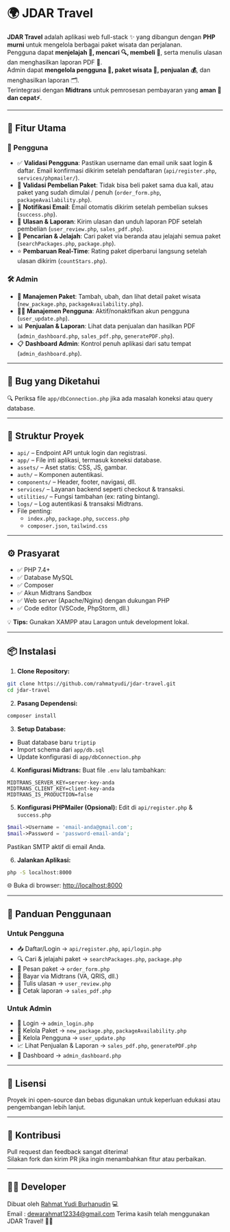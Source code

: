 # 🌍 JDAR Travel

**JDAR Travel** adalah aplikasi web full-stack ✨ yang dibangun dengan **PHP murni** untuk mengelola berbagai paket wisata dan perjalanan.  
Pengguna dapat **menjelajah 🧭, mencari 🔍, membeli 🛒**, serta menulis ulasan dan menghasilkan laporan PDF 📄.  
Admin dapat **mengelola pengguna 👥, paket wisata 🧳, penjualan 💰**, dan menghasilkan laporan 🗂️.  
Terintegrasi dengan **Midtrans** untuk pemrosesan pembayaran yang **aman 🔐 dan cepat⚡**.

---

## 🚀 Fitur Utama

### 👤 Pengguna
- ✅ **Validasi Pengguna**: Pastikan username dan email unik saat login & daftar. Email konfirmasi dikirim setelah pendaftaran (`api/register.php`, `services/phpmailer/`).
- 🛑 **Validasi Pembelian Paket**: Tidak bisa beli paket sama dua kali, atau paket yang sudah dimulai / penuh (`order_form.php`, `packageAvailability.php`).
- 📧 **Notifikasi Email**: Email otomatis dikirim setelah pembelian sukses (`success.php`).
- 📝 **Ulasan & Laporan**: Kirim ulasan dan unduh laporan PDF setelah pembelian (`user_review.php`, `sales_pdf.php`).
- 🔎 **Pencarian & Jelajah**: Cari paket via beranda atau jelajahi semua paket (`searchPackages.php`, `package.php`).
- ⭐ **Pembaruan Real-Time**: Rating paket diperbarui langsung setelah ulasan dikirim (`countStars.php`).

### 🛠️ Admin
- 🎒 **Manajemen Paket**: Tambah, ubah, dan lihat detail paket wisata (`new_package.php`, `packageAvailability.php`).
- 🧑‍💼 **Manajemen Pengguna**: Aktif/nonaktifkan akun pengguna (`user_update.php`).
- 📊 **Penjualan & Laporan**: Lihat data penjualan dan hasilkan PDF (`admin_dashboard.php`, `sales_pdf.php`, `generatePDF.php`).
- 📋 **Dashboard Admin**: Kontrol penuh aplikasi dari satu tempat (`admin_dashboard.php`).

---

## 🐞 Bug yang Diketahui

🔍 Periksa file `app/dbConnection.php` jika ada masalah koneksi atau query database.

---

## 🧱 Struktur Proyek

- `api/` – Endpoint API untuk login dan registrasi.
- `app/` – File inti aplikasi, termasuk koneksi database.
- `assets/` – Aset statis: CSS, JS, gambar.
- `auth/` – Komponen autentikasi.
- `components/` – Header, footer, navigasi, dll.
- `services/` – Layanan backend seperti checkout & transaksi.
- `utilities/` – Fungsi tambahan (ex: rating bintang).
- `logs/` – Log autentikasi & transaksi Midtrans.
- File penting:
  - `index.php`, `package.php`, `success.php`
  - `composer.json`, `tailwind.css`

---

## ⚙️ Prasyarat

- ✅ PHP 7.4+
- ✅ Database MySQL
- ✅ Composer
- ✅ Akun Midtrans Sandbox
- ✅ Web server (Apache/Nginx) dengan dukungan PHP
- ✅ Code editor (VSCode, PhpStorm, dll.)

💡 **Tips:** Gunakan XAMPP atau Laragon untuk development lokal.

---

## 📦 Instalasi

1. **Clone Repository:**
```bash
git clone https://github.com/rahmatyudi/jdar-travel.git
cd jdar-travel
```

2. **Pasang Dependensi:**
```bash
composer install
```

3. **Setup Database:**
- Buat database baru `triptip`
- Import schema dari `app/db.sql`
- Update konfigurasi di `app/dbConnection.php`

4. **Konfigurasi Midtrans:**
Buat file `.env` lalu tambahkan:
```env
MIDTRANS_SERVER_KEY=server-key-anda
MIDTRANS_CLIENT_KEY=client-key-anda
MIDTRANS_IS_PRODUCTION=false
```

5. **Konfigurasi PHPMailer (Opsional):**
Edit di `api/register.php` & `success.php`
```php
$mail->Username = 'email-anda@gmail.com';
$mail->Password = 'password-email-anda';
```
Pastikan SMTP aktif di email Anda.

6. **Jalankan Aplikasi:**
```bash
php -S localhost:8000
```
🌐 Buka di browser: [http://localhost:8000](http://localhost:8000)

---

## 🧭 Panduan Penggunaan

### Untuk Pengguna
- 📥 Daftar/Login → `api/register.php`, `api/login.php`
- 🔍 Cari & jelajahi paket → `searchPackages.php`, `package.php`
- 🛒 Pesan paket → `order_form.php`
- 💸 Bayar via Midtrans (VA, QRIS, dll.)
- 📝 Tulis ulasan → `user_review.php`
- 📄 Cetak laporan → `sales_pdf.php`

### Untuk Admin
- 🔐 Login → `admin_login.php`
- 🧳 Kelola Paket → `new_package.php`, `packageAvailability.php`
- 👥 Kelola Pengguna → `user_update.php`
- 📈 Lihat Penjualan & Laporan → `sales_pdf.php`, `generatePDF.php`
- 🧭 Dashboard → `admin_dashboard.php`

---

## 📄 Lisensi

Proyek ini open-source dan bebas digunakan untuk keperluan edukasi atau pengembangan lebih lanjut.

---

## 🙌 Kontribusi

Pull request dan feedback sangat diterima!  
Silakan fork dan kirim PR jika ingin menambahkan fitur atau perbaikan.

---

## 👨‍💻 Developer

Dibuat oleh [Rahmat Yudi Burhanudin](https://github.com/rahmatyudi) 💻  
Email     : dewarahmat12334@gmail.com
Terima kasih telah menggunakan JDAR Travel! 🎒🌴
